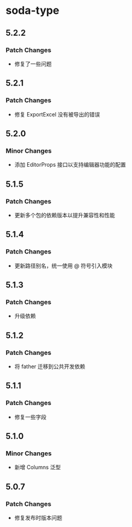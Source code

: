 # soda-type

## 5.2.2

### Patch Changes

- 修复了一些问题

## 5.2.1

### Patch Changes

- 修复 ExportExcel 没有被导出的错误

## 5.2.0

### Minor Changes

- 添加 EditorProps 接口以支持编辑器功能的配置

## 5.1.5

### Patch Changes

- 更新多个包的依赖版本以提升兼容性和性能

## 5.1.4

### Patch Changes

- 更新路径别名，统一使用 @ 符号引入模块

## 5.1.3

### Patch Changes

- 升级依赖

## 5.1.2

### Patch Changes

- 将 father 迁移到公共开发依赖

## 5.1.1

### Patch Changes

- 修复一些字段

## 5.1.0

### Minor Changes

- 新增 Columns 泛型

## 5.0.7

### Patch Changes

- 修复发布时版本问题
